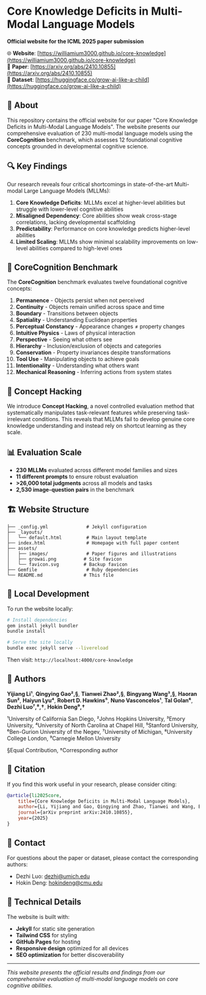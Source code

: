 # Core Knowledge Deficits in Multi-Modal Language Models

**Official website for the ICML 2025 paper submission**

🌐 **Website**: [https://williamium3000.github.io/core-knowledge](https://williamium3000.github.io/core-knowledge)  
📄 **Paper**: [https://arxiv.org/abs/2410.10855](https://arxiv.org/abs/2410.10855)  
🤗 **Dataset**: [https://huggingface.co/grow-ai-like-a-child](https://huggingface.co/grow-ai-like-a-child)

## 📖 About

This repository contains the official website for our paper "Core Knowledge Deficits in Multi-Modal Language Models". The website presents our comprehensive evaluation of 230 multi-modal language models using the **CoreCognition** benchmark, which assesses 12 foundational cognitive concepts grounded in developmental cognitive science.

## 🔍 Key Findings

Our research reveals four critical shortcomings in state-of-the-art Multi-modal Large Language Models (MLLMs):

1. **Core Knowledge Deficits**: MLLMs excel at higher-level abilities but struggle with lower-level cognitive abilities
2. **Misaligned Dependency**: Core abilities show weak cross-stage correlations, lacking developmental scaffolding
3. **Predictability**: Performance on core knowledge predicts higher-level abilities
4. **Limited Scaling**: MLLMs show minimal scalability improvements on low-level abilities compared to high-level ones

## 🧠 CoreCognition Benchmark

The **CoreCognition** benchmark evaluates twelve foundational cognitive concepts:

1. **Permanence** - Objects persist when not perceived
2. **Continuity** - Objects remain unified across space and time
3. **Boundary** - Transitions between objects
4. **Spatiality** - Understanding Euclidean properties
5. **Perceptual Constancy** - Appearance changes ≠ property changes
6. **Intuitive Physics** - Laws of physical interaction
7. **Perspective** - Seeing what others see
8. **Hierarchy** - Inclusion/exclusion of objects and categories
9. **Conservation** - Property invariances despite transformations
10. **Tool Use** - Manipulating objects to achieve goals
11. **Intentionality** - Understanding what others want
12. **Mechanical Reasoning** - Inferring actions from system states

## 🔬 Concept Hacking

We introduce **Concept Hacking**, a novel controlled evaluation method that systematically manipulates task-relevant features while preserving task-irrelevant conditions. This reveals that MLLMs fail to develop genuine core knowledge understanding and instead rely on shortcut learning as they scale.

## 📊 Evaluation Scale

- **230 MLLMs** evaluated across different model families and sizes
- **11 different prompts** to ensure robust evaluation
- **>26,000 total judgments** across all models and tasks
- **2,530 image-question pairs** in the benchmark

## 🏗️ Website Structure

```
├── _config.yml              # Jekyll configuration
├── _layouts/
│   └── default.html         # Main layout template
├── index.html               # Homepage with full paper content
├── assets/
│   ├── images/              # Paper figures and illustrations
│   ├── growai.png          # Site favicon
│   └── favicon.svg         # Backup favicon
├── Gemfile                  # Ruby dependencies
└── README.md               # This file
```

## 🚀 Local Development

To run the website locally:

```bash
# Install dependencies
gem install jekyll bundler
bundle install

# Serve the site locally
bundle exec jekyll serve --livereload
```

Then visit: `http://localhost:4000/core-knowledge`

## 👥 Authors

**Yijiang Li¹**, **Qingying Gao²,§**, **Tianwei Zhao²,§**, **Bingyang Wang³,§**, **Haoran Sun²**, **Haiyun Lyu⁴**, **Robert D. Hawkins⁵**, **Nuno Vasconcelos¹**, **Tal Golan⁶**, **Dezhi Luo⁷,⁸,†**, **Hokin Deng⁹,†**

¹University of California San Diego, ²Johns Hopkins University, ³Emory University, ⁴University of North Carolina at Chapel Hill, ⁵Stanford University, ⁶Ben-Gurion University of the Negev, ⁷University of Michigan, ⁸University College London, ⁹Carnegie Mellon University

§Equal Contribution, †Corresponding author

## 📄 Citation

If you find this work useful in your research, please consider citing:

```bibtex
@article{li2025core,
    title={Core Knowledge Deficits in Multi-Modal Language Models}, 
    author={Li, Yijiang and Gao, Qingying and Zhao, Tianwei and Wang, Bingyang and Sun, Haoran and Lyu, Haiyun and Luo, Dezhi and Deng, Hokin},
    journal={arXiv preprint arXiv:2410.10855},
    year={2025}
}
```

## 📧 Contact

For questions about the paper or dataset, please contact the corresponding authors:
- Dezhi Luo: [dezhi@umich.edu](mailto:dezhi@umich.edu)
- Hokin Deng: [hokindeng@cmu.edu](mailto:hokindeng@cmu.edu)

## 🔧 Technical Details

The website is built with:
- **Jekyll** for static site generation
- **Tailwind CSS** for styling
- **GitHub Pages** for hosting
- **Responsive design** optimized for all devices
- **SEO optimization** for better discoverability

---

*This website presents the official results and findings from our comprehensive evaluation of multi-modal language models on core cognitive abilities.*
